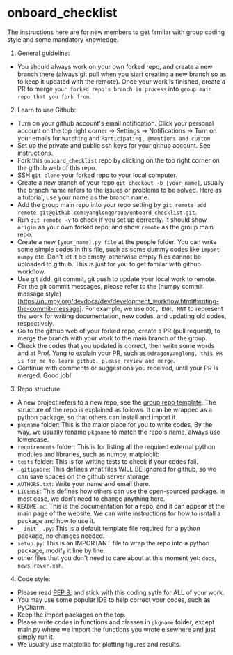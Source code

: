 # onboard_checklist

The instructions here are for new members to get familar with group coding style and some mandatory knowledge.

1. General guideline:
  - You should always work on your own forked repo, and create a new branch there (always git pull when you start creating a new branch so as to keep it updated with the remote). Once your work is finished, create a PR to merge `your forked repo's branch in process` into `group main repo that you fork from`.
  
2. Learn to use Github:
- Turn on your github account's email notification. Click your personal account on the top right corner -> Settings -> Notifications -> Turn on your emails for `Watching` and `Participating, @mentions and custom`.
- Set up the private and public ssh keys for your github account. See [instructions](https://docs.github.com/en/authentication/connecting-to-github-with-ssh/generating-a-new-ssh-key-and-adding-it-to-the-ssh-agent).
- Fork this `onboard_checklist` repo by clicking on the top right corner on the github web of this repo.
- SSH `git clone` your forked repo to your local computer.
- Create a new branch of your repo `git checkout -b [your_name]`, usually the branch name refers to the issues or problems to be solved. Here as a tutorial, use your name as the branch name.
- Add the group main repo into your repo setting by `git remote add remote git@github.com:yanglonggroup/onboard_checklist.git`.
- Run `git remote -v` to check if you set up correctly. It should show `origin` as your own forked repo; and show `remote` as the group main repo.
- Create a new `[your_name].py file` at the people folder. You can write some simple codes in this file, such as some dummy codes like `import numpy` etc. Don't let it be empty, otherwise empty files cannot be uploaded to github. This is just for you to get familar with github workflow.
- Use git add, git commit, git push to update your local work to remote. For the git commit messages, please refer to the (numpy commit message style)[https://numpy.org/devdocs/dev/development_workflow.html#writing-the-commit-message]. For example, we use `DOC, ENH, MNT` to represent the work for writing documentation, new codes, and updating old codes, respectively.
- Go to the github web of your forked repo, create a PR (pull request), to merge the branch with your work to the main branch of the group.
- Check the codes that you updated is correct, then write some words and at Prof. Yang to explain your PR, such as `@dragonyanglong, this PR is for me to learn github. please review and merge`.
- Continue with comments or suggestions you received, until your PR is merged. Good job!

3. Repo structure:
  - A new project refers to a new repo, see the [group repo template](https://github.com/yanglonggroup/repo_template). The structure of the repo is explained as follows. It can be wrapped as a python package, so that others can install and import it.
  - `pkgname` folder: This is the major place for you to write codes. By the way, we usually rename `pkgname` to match the repo's name, always use lowercase.
  - `requirements` folder: This is for listing all the required external python modules and libraries, such as numpy, matploblib
  - `tests` folder: This is for writing tests to check if your codes fail.
  - `.gitignore`: This defines what files WILL BE ignored for github, so we can save spaces on the github server storage.
  - `AUTHORS.txt`: Write your name and email there.
  - `LICENSE`: This defines how others can use the open-sourced package. In most case, we don't need to change anything here.
  - `README.md`: This is the documentation for a repo, and it can appear at the main page of the website. We can write instructions for how to isntall a package and how to use it.
  - `__init__.py`: This is a default template file required for a python package, no changes needed.
  - `setup.py`: This is an IMPORTANT file to wrap the repo into a python package, modify it line by line.
  - other files that you don't need to care about at this moment yet: `docs`, `news`, `rever.xsh`.
  
4. Code style:
  - Please read [PEP 8](https://pep8.org/), and stick with this coding sytle for ALL of your work.
  - You may use some popular IDE to help correct your codes, such as PyCharm.
  - Keep the import packages on the top.
  - Please write codes in functions and classes in `pkgname` folder, except main.py where we import the functions you wrote elsewhere and just simply run it.
  - We usually use matplotlib for plotting figures and results.

